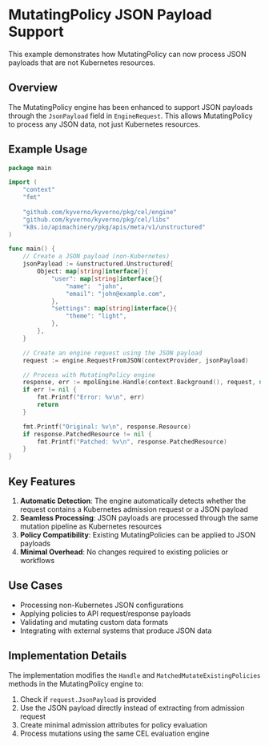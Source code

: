 # MutatingPolicy JSON Payload Support

This example demonstrates how MutatingPolicy can now process JSON payloads that are not Kubernetes resources.

## Overview

The MutatingPolicy engine has been enhanced to support JSON payloads through the `JsonPayload` field in `EngineRequest`. This allows MutatingPolicy to process any JSON data, not just Kubernetes resources.

## Example Usage

```go
package main

import (
    "context"
    "fmt"
    
    "github.com/kyverno/kyverno/pkg/cel/engine"
    "github.com/kyverno/kyverno/pkg/cel/libs"
    "k8s.io/apimachinery/pkg/apis/meta/v1/unstructured"
)

func main() {
    // Create a JSON payload (non-Kubernetes)
    jsonPayload := &unstructured.Unstructured{
        Object: map[string]interface{}{
            "user": map[string]interface{}{
                "name":  "john",
                "email": "john@example.com",
            },
            "settings": map[string]interface{}{
                "theme": "light",
            },
        },
    }

    // Create an engine request using the JSON payload
    request := engine.RequestFromJSON(contextProvider, jsonPayload)

    // Process with MutatingPolicy engine
    response, err := mpolEngine.Handle(context.Background(), request, nil)
    if err != nil {
        fmt.Printf("Error: %v\n", err)
        return
    }

    fmt.Printf("Original: %v\n", response.Resource)
    if response.PatchedResource != nil {
        fmt.Printf("Patched: %v\n", response.PatchedResource)
    }
}
```

## Key Features

1. **Automatic Detection**: The engine automatically detects whether the request contains a Kubernetes admission request or a JSON payload
2. **Seamless Processing**: JSON payloads are processed through the same mutation pipeline as Kubernetes resources
3. **Policy Compatibility**: Existing MutatingPolicies can be applied to JSON payloads
4. **Minimal Overhead**: No changes required to existing policies or workflows

## Use Cases

- Processing non-Kubernetes JSON configurations
- Applying policies to API request/response payloads
- Validating and mutating custom data formats
- Integrating with external systems that produce JSON data

## Implementation Details

The implementation modifies the `Handle` and `MatchedMutateExistingPolicies` methods in the MutatingPolicy engine to:

1. Check if `request.JsonPayload` is provided
2. Use the JSON payload directly instead of extracting from admission request
3. Create minimal admission attributes for policy evaluation
4. Process mutations using the same CEL evaluation engine
